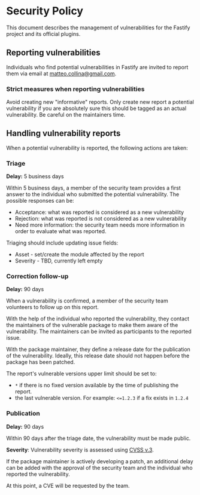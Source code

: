 # Security Policy

This document describes the management of vulnerabilities for the
Fastify project and its official plugins.

## Reporting vulnerabilities

Individuals who find potential vulnerabilities in Fastify are invited
to report them via email at matteo.collina@gmail.com.

### Strict measures when reporting vulnerabilities

Avoid creating new "informative" reports. Only create new
report a potential vulnerability if you are absolutely sure this
should be tagged as an actual vulnerability. Be careful on the maintainers time.

## Handling vulnerability reports

When a potential vulnerability is reported, the following actions are taken:

### Triage

**Delay:** 5 business days

Within 5 business days, a member of the security team provides a first answer to the
individual who submitted the potential vulnerability. The possible responses
can be:

* Acceptance: what was reported is considered as a new vulnerability
* Rejection: what was reported is not considered as a new vulnerability
* Need more information: the security team needs more information in order to evaluate what was reported.

Triaging should include updating issue fields:
* Asset - set/create the module affected by the report
* Severity - TBD, currently left empty

### Correction follow-up

**Delay:** 90 days

When a vulnerability is confirmed, a member of the security team volunteers to follow
up on this report.

With the help of the individual who reported the vulnerability, they contact
the maintainers of the vulnerable package to make them aware of the
vulnerability. The maintainers can be invited as participants to the reported issue.

With the package maintainer, they define a release date for the publication
of the vulnerability. Ideally, this release date should not happen before
the package has been patched.

The report's vulnerable versions upper limit should be set to:
* `*` if there is no fixed version available by the time of publishing the report.
* the last vulnerable version. For example: `<=1.2.3` if a fix exists in `1.2.4`

### Publication

**Delay:** 90 days

Within 90 days after the triage date, the vulnerability must be made public.

**Severity**: Vulnerability severity is assessed using [CVSS v.3](https://www.first.org/cvss/user-guide).

If the package maintainer is actively developing a patch, an additional delay
can be added with the approval of the security team and the individual who
reported the vulnerability. 

At this point, a CVE will be requested by the team.
